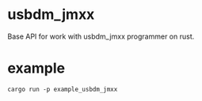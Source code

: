 # usbdm_jmxx

Base API for work with usbdm_jmxx programmer on rust.  

# example

`cargo run -p example_usbdm_jmxx `